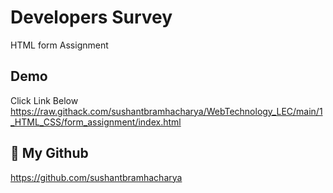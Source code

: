 # Developers Survey

HTML form Assignment

## Demo

Click Link Below
https://raw.githack.com/sushantbramhacharya/WebTechnology_LEC/main/1_HTML_CSS/form_assignment/index.html

## 🚀 My Github

https://github.com/sushantbramhacharya
